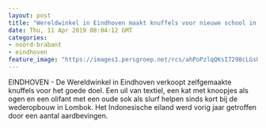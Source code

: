 ```yaml
---
layout: post
title: "Wereldwinkel in Eindhoven maakt knuffels voor nieuwe school in Lombok"
date: Thu, 11 Apr 2019 08:04:12 GMT
categories: 
- noord-brabant 
- eindhoven 
feature_image: "https://images1.persgroep.net/rcs/ahPoPzlqQKsI7298cLGsUKqjhD0/diocontent/144352210/_fitwidth/400/?appId=21791a8992982cd8da851550a453bd7f&quality=0.7"
---
```


EINDHOVEN - De Wereldwinkel in Eindhoven verkoopt zelfgemaakte knuffels voor het goede doel. Een uil van textiel, een kat met knoopjes als ogen en een olifant met een oude sok als slurf helpen sinds kort bij de wederopbouw in Lombok. Het Indonesische eiland werd vorig jaar getroffen door een aantal aardbevingen.
